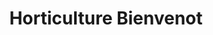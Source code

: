 ---
title: "Horticulture Bienvenot"
url: /wisches/horticulture-bienvenot/
shop: centre de jardinage
---
